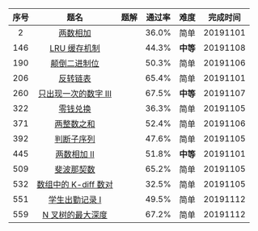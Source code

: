 | 序号 |                                             题名                                              | 题解 | 通过率 |   难度   | 完成时间 |
| :--: | :-------------------------------------------------------------------------------------------: | :--: | :----: | :------: | :------: |
|  2   |                 [两数相加](https://leetcode-cn.com/problems/add-two-numbers/)                 |      | 36.0%  |   简单   | 20191101 |
| 146  |                  [LRU 缓存机制](https://leetcode-cn.com/problems/lru-cache/)                  |      | 44.3%  | **中等** | 20191108 |
| 190  |                [颠倒二进制位](https://leetcode-cn.com/problems/reverse-bits/)                 |      | 50.3%  |   简单   | 20191106 |
| 206  |               [反转链表](https://leetcode-cn.com/problems/reverse-linked-list/)               |      | 65.4%  |   简单   | 20191101 |
| 260  |          [只出现一次的数字 III](https://leetcode-cn.com/problems/single-number-iii/)          |      | 67.5%  | **中等** | 20191107 |
| 322  |                   [零钱兑换](https://leetcode-cn.com/problems/coin-change/)                   |      | 36.3%  |   简单   | 20191105 |
| 371  |              [两整数之和](https://leetcode-cn.com/problems/sum-of-two-integers/)              |      | 52.4%  |   简单   | 20191106 |
| 392  |                [判断子序列](https://leetcode-cn.com/problems/is-subsequence/)                 |      | 47.6%  |   简单   | 20191105 |
| 445  |              [两数相加 II](https://leetcode-cn.com/problems/add-two-numbers-ii/)              |      | 51.8%  | **中等** | 20191101 |
| 509  |               [斐波那契数](https://leetcode-cn.com/problems/fibonacci-number/)                |      | 65.2%  |   简单   | 20191105 |
| 532  |      [数组中的 K-diff 数对](https://leetcode-cn.com/problems/k-diff-pairs-in-an-array/)       |      | 32.5%  |   简单   | 20191105 |
| 551  |  [学生出勤记录 I](https://leetcode-cn.com/problems/student-attendance-record-i/description/)  |      | 49.5%  |   简单   | 20191112 |
| 559  | [N 叉树的最大深度](https://leetcode-cn.com/problems/maximum-depth-of-n-ary-tree/description/) |      | 67.2%  |   简单   | 20191112 |
